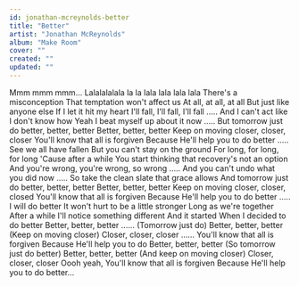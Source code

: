 ```yaml
---
id: jonathan-mcreynolds-better
title: "Better"
artist: "Jonathan McReynolds"
album: "Make Room"
cover: ""
created: ""
updated: ""
---
```


Mmm mmm mmm...
Lalalalalala la la lala lala lala lala
There's a misconception
That temptation won't affect us
At all, at all, at all
But just like anyone else
If I let it hit my heart
I'll fall, I'll fall, I'll fall
.....
And I can't act like I don't know how
Yeah I beat myself up about it now
.....
But tomorrow just do better, better, better
Better, better, better
Keep on moving closer, closer, closer
You'll know that all is forgiven
Because He'll help you to do better
.....
See we all have fallen
But you can't stay on the ground
For long, for long, for long
'Cause after a while
You start thinking that recovery's not an option
And you're wrong, you're wrong, so wrong
.....
And you can't undo what you did now
.....
So take the clean slate that grace allows
And tomorrow just do better, better, better
Better, better, better
Keep on moving closer, closer, closed
You'll know that all is forgiven
Because He'll help you to do better
.....
I will do better
It won't hurt to be a little stronger
Long as we're together
After a while I'll notice something different
And it started
When I decided to do better
Better, better, better
......
(Tomorrow just do)
Better, better, better
(Keep on moving closer)
Closer, closer, closer
......
You'll know that all is forgiven
Because He'll help you to do
Better, better, better
(So tomorrow just do better)
Better, better, better
(And keep on moving closer)
Closer, closer, closer
Oooh yeah,
You'll know that all is forgiven
Because He'll help you to do better...